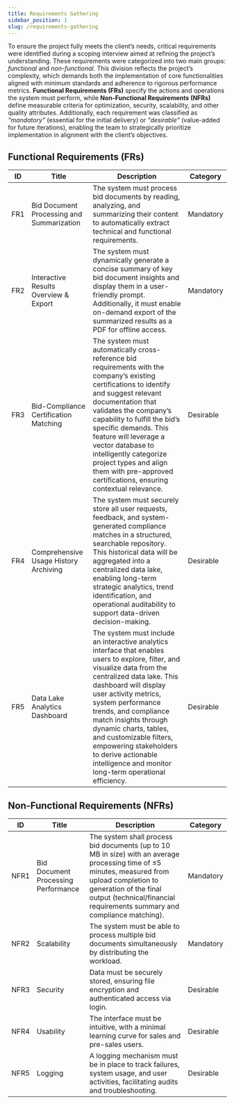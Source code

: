 ```yaml
---
title: Requirements Gathering
sidebar_position: 1
slug: /requirements-gathering
---
```



To ensure the project fully meets the client’s needs, critical requirements were identified during a scoping interview aimed at refining the project’s understanding. These requirements were categorized into two main groups: *functional* and *non-functional*. This division reflects the project’s complexity, which demands both the implementation of core functionalities aligned with minimum standards and adherence to rigorous performance metrics. **Functional Requirements (FRs)** specify the actions and operations the system must perform, while **Non-Functional Requirements (NFRs)** define measurable criteria for optimization, security, scalability, and other quality attributes. Additionally, each requirement was classified as *"mandatory"* (essential for the initial delivery) or *"desirable"* (value-added for future iterations), enabling the team to strategically prioritize implementation in alignment with the client’s objectives.  

## Functional Requirements (FRs)

| ID   | Title                                    | Description                                                                                           | Category   |
|------|-------------------------------------------|-----------------------------------------------------------------------------------------------------|-------------|
| FR1  | Bid Document Processing and Summarization | The system must process bid documents by reading, analyzing, and summarizing their content to automatically extract technical and functional requirements. | Mandatory |
| FR2  | Interactive Results Overview & Export   | The system must dynamically generate a concise summary of key bid document insights and display them in a user-friendly prompt. Additionally, it must enable on-demand export of the summarized results as a PDF for offline access. | Mandatory |
| FR3  | Bid-Compliance Certification Matching| The system must automatically cross-reference bid requirements with the company’s existing certifications to identify and suggest relevant documentation that validates the company’s capability to fulfill the bid’s specific demands. This feature will leverage a vector database to intelligently categorize project types and align them with pre-approved certifications, ensuring contextual relevance.| Desirable   |
| FR4  | Comprehensive Usage History Archiving | The system must securely store all user requests, feedback, and system-generated compliance matches in a structured, searchable repository. This historical data will be aggregated into a centralized data lake, enabling long-term strategic analytics, trend identification, and operational auditability to support data-driven decision-making. | Desirable |
| FR5  | Data Lake Analytics Dashboard |The system must include an interactive analytics interface that enables users to explore, filter, and visualize data from the centralized data lake. This dashboard will display user activity metrics, system performance trends, and compliance match insights through dynamic charts, tables, and customizable filters, empowering stakeholders to derive actionable intelligence and monitor long-term operational efficiency. | Desirable |


## Non-Functional Requirements (NFRs)

| ID   | Title                                    | Description                                                                                           | Category   |
|------|-------------------------------------------|-----------------------------------------------------------------------------------------------------|-------------|
| NFR1  | Bid Document Processing Performance | The system shall process bid documents (up to 10 MB in size) with an average processing time of ≤5 minutes, measured from upload completion to generation of the final output (technical/financial requirements summary and compliance matching). | Mandatory |
| NFR2  | Scalability | The system must be able to process multiple bid documents simultaneously by distributing the workload. | Mandatory |
| NFR3  | Security | Data must be securely stored, ensuring file encryption and authenticated access via login.| Desirable   |
| NFR4  | Usability | The interface must be intuitive, with a minimal learning curve for sales and pre-sales users. | Desirable |
| NFR5  | Logging | A logging mechanism must be in place to track failures, system usage, and user activities, facilitating audits and troubleshooting. | Desirable |


